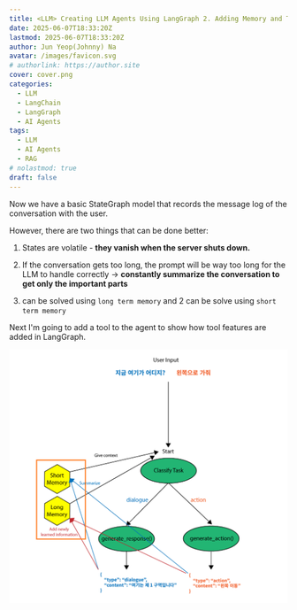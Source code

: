 ```yaml
---
title: <LLM> Creating LLM Agents Using LangGraph 2. Adding Memory and Tools
date: 2025-06-07T18:33:20Z
lastmod: 2025-06-07T18:33:20Z
author: Jun Yeop(Johnny) Na
avatar: /images/favicon.svg
# authorlink: https://author.site
cover: cover.png
categories:
  - LLM
  - LangChain
  - LangGraph
  - AI Agents
tags:
  - LLM
  - AI Agents
  - RAG
# nolastmod: true
draft: false
---
```


Now we have a basic StateGraph model that records the message log of the conversation with the user.

However, there are two things that can be done better:

1. States are volatile - **they vanish when the server shuts down.**
2. If the conversation gets too long, the prompt will be way too long for the LLM to handle correctly -> **constantly summarize the conversation to get only the important parts**

3. can be solved using `long term memory` and 2 can be solve using `short term memory`

Next I'm going to add a tool to the agent to show how tool features are added in LangGraph.

![new_diagram](./cover.png)
